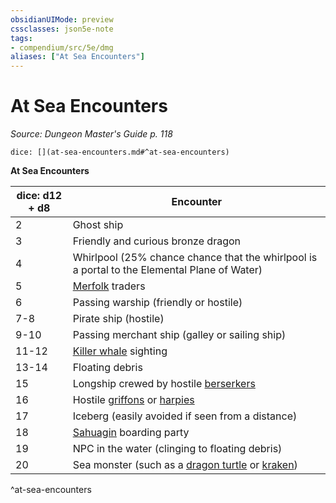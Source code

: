 ```yaml
---
obsidianUIMode: preview
cssclasses: json5e-note
tags:
- compendium/src/5e/dmg
aliases: ["At Sea Encounters"]
---
```

# At Sea Encounters
*Source: Dungeon Master's Guide p. 118* 

`dice: [](at-sea-encounters.md#^at-sea-encounters)`

**At Sea Encounters**

| dice: d12 + d8 | Encounter |
|----------------|-----------|
| 2 | Ghost ship |
| 3 | Friendly and curious bronze dragon |
| 4 | Whirlpool (25% chance chance that the whirlpool is a portal to the Elemental Plane of Water) |
| 5 | [Merfolk](4-Resources/Compendium/bestiary/humanoid/merfolk.md) traders |
| 6 | Passing warship (friendly or hostile) |
| 7-8 | Pirate ship (hostile) |
| 9-10 | Passing merchant ship (galley or sailing ship) |
| 11-12 | [Killer whale](4-Resources/Compendium/bestiary/beast/killer-whale.md) sighting |
| 13-14 | Floating debris |
| 15 | Longship crewed by hostile [berserkers](4-Resources/Compendium/bestiary/humanoid/berserker.md) |
| 16 | Hostile [griffons](4-Resources/Compendium/bestiary/monstrosity/griffon.md) or [harpies](4-Resources/Compendium/bestiary/monstrosity/harpy.md) |
| 17 | Iceberg (easily avoided if seen from a distance) |
| 18 | [Sahuagin](4-Resources/Compendium/bestiary/humanoid/sahuagin.md) boarding party |
| 19 | NPC in the water (clinging to floating debris) |
| 20 | Sea monster (such as a [dragon turtle](4-Resources/Compendium/bestiary/dragon/dragon-turtle.md) or [kraken](4-Resources/Compendium/bestiary/monstrosity/kraken.md)) |
^at-sea-encounters
